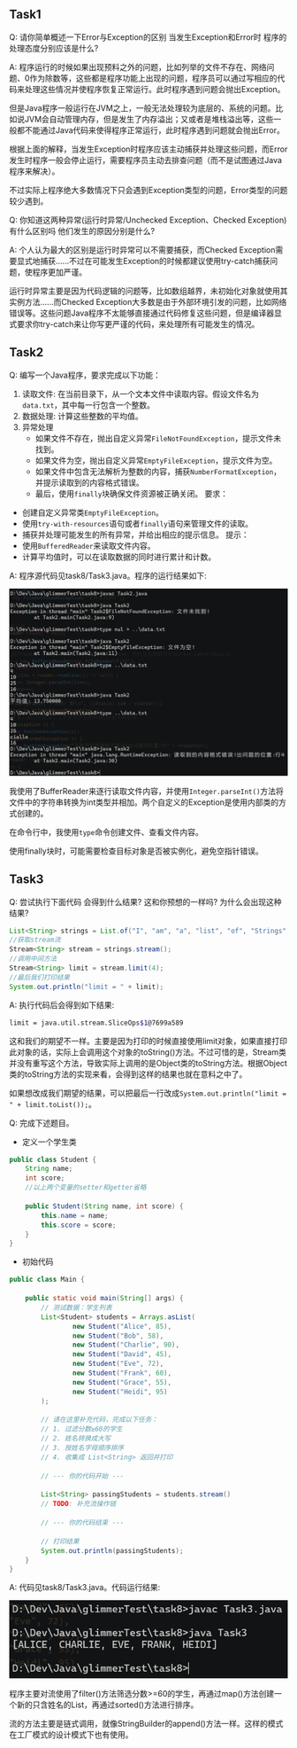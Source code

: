## Task1

Q: 请你简单概述一下Error与Exception的区别 当发生Exception和Error时 程序的处理态度分别应该是什么?

A: 程序运行的时候如果出现预料之外的问题，比如列举的文件不存在、网络问题、0作为除数等，这些都是程序功能上出现的问题，程序员可以通过写相应的代码来处理这些情况并使程序恢复正常运行。此时程序遇到问题会抛出Exception。

但是Java程序一般运行在JVM之上，一般无法处理较为底层的、系统的问题。比如说JVM会自动管理内存，但是发生了内存溢出；又或者是堆栈溢出等，这些一般都不能通过Java代码来使得程序正常运行，此时程序遇到问题就会抛出Error。

根据上面的解释，当发生Exception时程序应该主动捕获并处理这些问题，而Error发生时程序一般会停止运行，需要程序员主动去排查问题（而不是试图通过Java程序来解决）。

不过实际上程序绝大多数情况下只会遇到Exception类型的问题，Error类型的问题较少遇到。

Q: 你知道这两种异常(运行时异常/Unchecked Exception、Checked Exception)有什么区别吗 他们发生的原因分别是什么?

A: 个人认为最大的区别是运行时异常可以不需要捕获，而Checked Exception需要显式地捕获......不过在可能发生Exception的时候都建议使用try-catch捕获问题，使程序更加严谨。

运行时异常主要是因为代码逻辑的问题等，比如数组越界，未初始化对象就使用其实例方法......而Checked Exception大多数是由于外部环境引发的问题，比如网络错误等。这些问题Java程序不太能够直接通过代码修复这些问题，但是编译器显式要求你try-catch来让你写更严谨的代码，来处理所有可能发生的情况。

## Task2

Q: 编写一个Java程序，要求完成以下功能：

1. 读取文件: 在当前目录下，从一个文本文件中读取内容。假设文件名为`data.txt`，其中每一行包含一个整数。
2. 数据处理: 计算这些整数的平均值。
3. 异常处理
    - 如果文件不存在，抛出自定义异常`FileNotFoundException`，提示文件未找到。
    - 如果文件为空，抛出自定义异常`EmptyFileException`，提示文件为空。
    - 如果文件中包含无法解析为整数的内容，捕获`NumberFormatException`，并提示读取到的内容格式错误。
    - 最后，使用`finally`块确保文件资源被正确关闭。
要求：
- 创建自定义异常类`EmptyFileException`。
- 使用`try-with-resources`语句或者`finally`语句来管理文件的读取。
- 捕获并处理可能发生的所有异常，并给出相应的提示信息。
提示：
- 使用`BufferedReader`来读取文件内容。
- 计算平均值时，可以在读取数据的同时进行累计和计数。

A: 程序源代码见task8/Task3.java。程序的运行结果如下:

![Task2运行结果](task2-screenshot.png)

我使用了BufferReader来逐行读取文件内容，并使用`Integer.parseInt()`方法将文件中的字符串转换为int类型并相加。两个自定义的Exception是使用内部类的方式创建的。

在命令行中，我使用`type`命令创建文件、查看文件内容。

使用finally块时，可能需要检查目标对象是否被实例化，避免空指针错误。

## Task3

Q:  尝试执行下面代码 会得到什么结果? 这和你预想的一样吗? 为什么会出现这种结果?

```java
List<String> strings = List.of("I", "am", "a", "list", "of", "Strings");
//获取stream流
Stream<String> stream = strings.stream();
//调用中间方法
Stream<String> limit = stream.limit(4);
//最后我们打印结果
System.out.println("limit = " + limit);
```

A: 执行代码后会得到如下结果:

```bash
limit = java.util.stream.SliceOps$1@7699a589
```

这和我们的期望不一样。主要是因为打印的时候直接使用limit对象，如果直接打印此对象的话，实际上会调用这个对象的toString()方法。不过可惜的是，Stream类并没有重写这个方法，导致实际上调用的是Object类的toString方法。根据Object类的toString方法的实现来看，会得到这样的结果也就在意料之中了。

如果想改成我们期望的结果，可以把最后一行改成`System.out.println("limit = " + limit.toList());`。

Q: 完成下述题目。

- 定义一个学生类

```java
public class Student {
    String name;
    int score;
    //以上两个变量的setter和getter省略
    
    public Student(String name, int score) {
        this.name = name;
        this.score = score;
    }
}
```

- 初始代码

```java
public class Main {

    public static void main(String[] args) {
        // 测试数据：学生列表
        List<Student> students = Arrays.asList(
                new Student("Alice", 85),
                new Student("Bob", 58),
                new Student("Charlie", 90),
                new Student("David", 45),
                new Student("Eve", 72),
                new Student("Frank", 60),
                new Student("Grace", 55),
                new Student("Heidi", 95)
        );

        // 请在这里补充代码，完成以下任务：
        // 1. 过滤分数≥60的学生
        // 2. 姓名转换成大写
        // 3. 按姓名字母顺序排序
        // 4. 收集成 List<String> 返回并打印

        // --- 你的代码开始 ---

        List<String> passingStudents = students.stream()
        // TODO: 补充流操作链

        // --- 你的代码结束 ---

        // 打印结果
        System.out.println(passingStudents);
    }
}
```

A: 代码见task8/Task3.java。代码运行结果:

![Task3运行结果](task3-screenshot.png)

程序主要对流使用了filter()方法筛选分数>=60的学生，再通过map()方法创建一个新的只含姓名的List，再通过sorted()方法进行排序。

流的方法主要是链式调用，就像StringBuilder的append()方法一样。这样的模式在工厂模式的设计模式下也有使用。